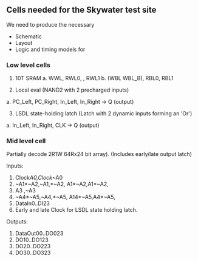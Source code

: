 ## Cells needed for the Skywater test site

We need to produce the necessary 
* Schematic
* Layout 
* Logic and timing models for 



### Low level cells

1)	10T SRAM 
   a.	WWL, RWL0, , RWL1
   b.	(WBL WBL_B), RBL0, RBL1
   
2)	Local eval (NAND2 with 2 precharged inputs)

   a.	PC_Left, PC_Right, In_Left, In_Right -> Q (output)   

3)	LSDL state-holding latch (Latch with 2 dynamic inputs forming an 'Or')

   a.	In_Left, In_Right, CLK -> Q (output)   


### Mid level cell

Partially decode 2R1W 64Rx24 bit array). (Includes early/late output latch)

Inputs:

1)	Clock*A0,Clock*~A0
2)	~A1*~A2,~A1,*~A2, A1*~A2,A1*~A2,
3)	A3 ,~A3
4)	~A4*~A5,~A4,*~A5, A14*~A5,A4*~A5,
5)	DataIn0..DI23
6)	Early and late Clock for LSDL state holding latch.

Outputs:

1)	DataOut00..DO023
2)	DO10..DO123
3)	DO20..DO223
4)	DO30..DO323

